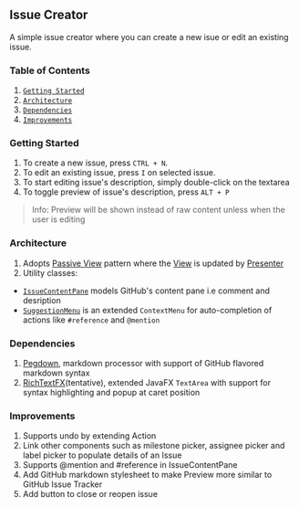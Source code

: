 ## Issue Creator
A simple issue creator where you can create a new isue or edit an existing issue.

### Table of Contents
1. [`Getting Started`](#getting-started)
2. [`Architecture`](#architecture)
3. [`Dependencies`](#dependencies)
4. [`Improvements`](#improvements)

### Getting Started
1. To create a new issue, press `CTRL + N`. 
2. To edit an existing issue, press `I` on selected issue.
3. To start editing issue's description, simply double-click on the textarea
4. To toggle preview of issue's description, press `ALT + P`

> Info: Preview will be shown instead of raw content unless when the user is editing 

### Architecture
1. Adopts [Passive View](http://martinfowler.com/eaaDev/PassiveScreen.html) pattern where the [View](https://github.com/nus-fboa2016-ht/HubTurbo/blob/issue-creator/src/main/resources/ui/fxml/IssueCreatorView.fxml)
is updated by [Presenter](https://github.com/nus-fboa2016-ht/HubTurbo/blob/issue-creator/src/main/java/ui/components/issue_creators/IssueCreatorPresenter.java)
2. Utility classes:
 - [`IssueContentPane`](https://github.com/nus-fboa2016-ht/HubTurbo/blob/issue-creator/src/main/java/ui/components/issue_creators/IssueContentPane.java) models GitHub's content pane i.e comment and desription
 - [`SuggestionMenu`](https://github.com/nus-fboa2016-ht/HubTurbo/blob/issue-creator/src/main/java/ui/components/issue_creators/SuggestionMenu.java) is an extended `ContextMenu` for auto-completion of actions like `#reference` and `@mention`

### Dependencies
1. [Pegdown](https://github.com/sirthias/pegdown), markdown processor with support of GitHub flavored markdown syntax
2. [RichTextFX](https://github.com/TomasMikula/RichTextFX)(tentative), extended JavaFX `TextArea` with support for syntax highlighting and popup at caret position

### Improvements
1. Supports undo by extending Action
2. Link other components such as milestone picker, assignee picker and label picker to populate details of an Issue
3. Supports @mention and #reference in IssueContentPane 
4. Add GitHub markdown stylesheet to make Preview more similar to GitHub Issue Tracker 
5. Add button to close or reopen issue 
